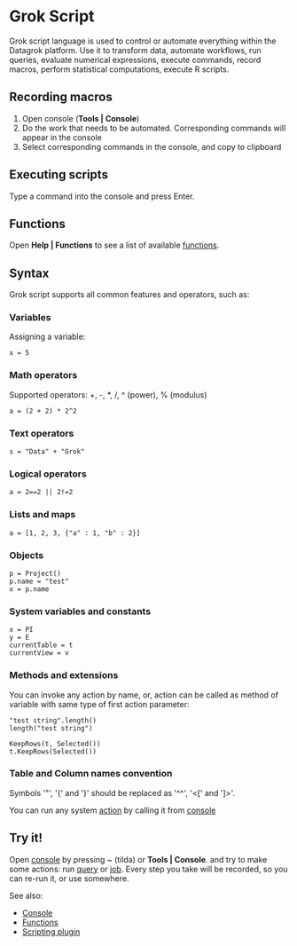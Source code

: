 <!-- TITLE: Grok Script -->
<!-- SUBTITLE: -->

# Grok Script

Grok script language is used to control or automate everything within 
the Datagrok platform. Use it to transform data, automate workflows, run queries,
evaluate numerical expressions, execute commands, record macros, 
perform statistical computations, execute R scripts.

## Recording macros

  1. Open console (**Tools | Console**) 
  2. Do the work that needs to be automated. Corresponding commands will appear in the console
  3. Select corresponding commands in the console, and copy to clipboard 

## Executing scripts

Type a command into the console and press Enter.

## Functions

Open **Help | Functions** to see a list of available [functions](functions/function.md).

## Syntax

Grok script supports all common features and operators, such as:

### Variables

Assigning a variable:

```
x = 5 
```

### Math operators

Supported operators: +, -, *, /, ^ (power), % (modulus)

```
a = (2 + 2) * 2^2
```

### Text operators
```
s = "Data" + "Grok"
```

### Logical operators
```
a = 2==2 || 2!=2
```

### Lists and maps
```
a = [1, 2, 3, {"a" : 1, "b" : 2}]
```

### Objects
```
p = Project()
p.name = "test"
x = p.name
```

### System variables and constants
```
x = PI
y = E
currentTable = t
currentView = v
```

### Methods and extensions
You can invoke any action by name, or, action can be called as method of variable with same 
type of first action parameter:
```
"test string".length()
length("test string")
```

```
KeepRows(t, Selected())
t.KeepRows(Selected())
```

### Table and Column names convention

Symbols '"', '{' and '}' should be replaced as '^^', '<\[' and ']>'.

You can run any system [action](functions/function.md) by calling it from [console](console.md)

## Try it!

Open [console](console.md) by pressing ~ (tilda) or **Tools | Console**. and try to make some actions: 
run [query](../access/data-query.md) or [job](../access/data-job.md).
Every step you take will be recorded, so you can re-run it, or use somewhere.

See also:

* [Console](console.md)
* [Functions](functions/function.md)
* [Scripting plugin](../compute/scripting.md)
